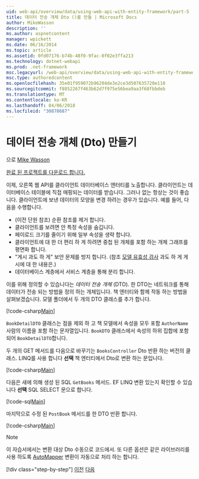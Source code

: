 ```yaml
---
uid: web-api/overview/data/using-web-api-with-entity-framework/part-5
title: 데이터 전송 개체 Dto ()를 만들 | Microsoft Docs
author: MikeWasson
description: ''
ms.author: aspnetcontent
manager: wpickett
ms.date: 06/16/2014
ms.topic: article
ms.assetid: 0fd07176-b74b-48f0-9fac-0f02e3ffa213
ms.technology: dotnet-webapi
ms.prod: .net-framework
msc.legacyurl: /web-api/overview/data/using-web-api-with-entity-framework/part-5
msc.type: authoredcontent
ms.openlocfilehash: 35e01f959072b96204de3e2ce3d507635720e110
ms.sourcegitcommit: f8852267f463b62d7f975e56bea9aa3f68fbbdeb
ms.translationtype: MT
ms.contentlocale: ko-KR
ms.lasthandoff: 04/06/2018
ms.locfileid: "30878687"
---
```

<a name="create-data-transfer-objects-dtos"></a>데이터 전송 개체 (Dto) 만들기
====================
으로 [Mike Wasson](https://github.com/MikeWasson)

[완료 된 프로젝트를 다운로드 합니다.](https://github.com/MikeWasson/BookService)

이제, 오른쪽 웹 API를 클라이언트 데이터베이스 엔터티를 노출합니다. 클라이언트는 데이터베이스 테이블에 직접 매핑되는 데이터를 받습니다. 그러나 없는 항상는 것이 좋습니다. 클라이언트에 보낸 데이터의 모양을 변경 하려는 경우가 있습니다. 예를 들어, 다음을 수행합니다.

- (이전 단원 참조) 순환 참조를 제거 합니다.
- 클라이언트를 보려면 안 특정 속성을 숨깁니다.
- 페이로드 크기를 줄이기 위해 일부 속성을 생략 합니다.
- 클라이언트에 대 한 더 편리 하 게 하려면 중첩 된 개체를 포함 하는 개체 그래프를 평면화 합니다.
- "게시 과도 하 게" 보안 문제를 방지 합니다. (참조 [모델 유효성 검사](../../formats-and-model-binding/model-validation-in-aspnet-web-api.md) 과도 하 게 게시에 대 한 내용은.)
- 데이터베이스 계층에서 서비스 계층을 통해 분리 합니다.

이를 위해 정의할 수 있습니다는 *데이터 전송 개체* (DTO). 한 DTO는 네트워크를 통해 데이터가 전송 되는 방법을 정의 하는 개체입니다. 책 엔터티와 함께 작동 하는 방법을 살펴보겠습니다. 모델 폴더에서 두 개의 DTO 클래스를 추가 합니다.

[!code-csharp[Main](part-5/samples/sample1.cs)]

`BookDetailDTO` 클래스는 점을 제외 하 고 책 모델에서 속성을 모두 포함 `AuthorName` 사람의 이름을 포함 하는 문자열입니다. `BookDTO` 클래스에서 속성의 하위 집합에 포함 되어 `BookDetailDTO`합니다.

두 개의 GET 메서드를 다음으로 바꾸기는 `BooksController` Dto 반환 하는 버전의 클래스. LINQ를 사용 합니다 **선택** 책 엔터티에서 Dto로 변환 하는 문입니다.

[!code-csharp[Main](part-5/samples/sample2.cs)]

다음은 새에 의해 생성 된 SQL `GetBooks` 메서드. EF LINQ 변환 있는지 확인할 수 있습니다 **선택** SQL SELECT 문으로 합니다.

[!code-sql[Main](part-5/samples/sample3.sql)]

마지막으로 수정 된 `PostBook` 메서드를 한 DTO 반환 합니다.

[!code-csharp[Main](part-5/samples/sample4.cs)]

> [!NOTE]
> 이 자습서에서는 변환 대상 Dto 수동으로 코드에서. 또 다른 옵션은 같은 라이브러리를 사용 하도록 [AutoMapper](http://automapper.org/) 변환이 자동으로 처리 하는 합니다.
> 
> [!div class="step-by-step"]
> [이전](part-4.md)
> [다음](part-6.md)
